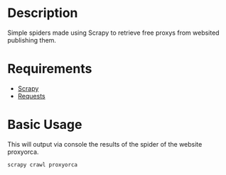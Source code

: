 # Description

Simple spiders made using Scrapy to retrieve free proxys from websited publishing them.

# Requirements

- [Scrapy](http://scrapy.org/)
- [Requests](http://docs.python-requests.org/en/master/)

# Basic Usage

This will output via console the results of the spider of the website proxyorca.
```
scrapy crawl proxyorca
```
